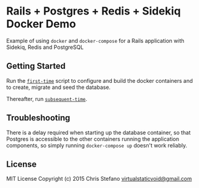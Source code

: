 # Rails + Postgres + Redis + Sidekiq Docker Demo

Example of using `docker` and `docker-compose` for a Rails application with Sidekiq, Redis and PostgreSQL

## Getting Started

Run the [`first-time`](bin/first-time) script to configure and build the docker containers and to create, migrate and seed the database.

Thereafter, run [`subsequent-time`](bin/subsequent-time).

## Troubleshooting

There is a delay required when starting up the database container, so that Postgres is accessible to the other containers running the application components, so simply running `docker-compose up` doesn't work reliably.

## License

MIT License
Copyright (c) 2015 Chris Stefano
virtualstaticvoid@gmail.com
